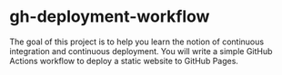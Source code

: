 # gh-deployment-workflow
The goal of this project is to help you learn the notion of continuous integration and continuous deployment. You will write a simple GitHub Actions workflow to deploy a static website to GitHub Pages.